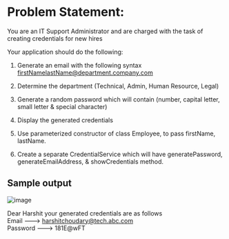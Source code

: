 # Problem Statement:

You are an IT Support Administrator and are charged with the task of creating credentials for new hires

Your application should do the following:
1. Generate an email with the following syntax <br> firstNamelastName@department.company.com

2. Determine the department (Technical, Admin, Human Resource, Legal)
3. Generate a random password which will contain (number, capital letter, small letter & special character)
4. Display the generated credentials
5. Use parameterized constructor of class Employee, to pass firstName, lastName.
6. Create a separate CredentialService which will have generatePassword, generateEmailAddress, & showCredentials method.

## Sample output

![image](https://user-images.githubusercontent.com/62387277/158029371-75f7bd1f-4995-4b65-b1d9-677109b02204.png)

Dear Harshit your generated credentials are as follows<br>
Email --->  harshitchoudary@tech.abc.com<br>
Password ---> 181E@wFT

